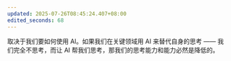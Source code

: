 ```yaml
---
updated: 2025-07-26T08:45:24.407+08:00
edited_seconds: 68
---
```

取决于我们要如何使用 AI。如果我们在关键领域用 AI 来替代自身的思考 —— 我们完全不思考，而让 AI 帮我们思考，那我们的思考能力和能力必然是降低的。